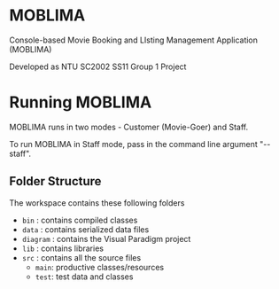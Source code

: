 # MOBLIMA
Console-based Movie Booking and LIsting Management Application (MOBLIMA)

Developed as NTU SC2002 SS11 Group 1 Project

# Running MOBLIMA

MOBLIMA runs in two modes - Customer (Movie-Goer) and Staff.

To run MOBLIMA in Staff mode, pass in the command line argument "--staff".

## Folder Structure
 
The workspace contains these following folders
- `bin` : contains compiled classes
- `data` : contains serialized data files
- `diagram` : contains the Visual Paradigm project
- `lib` : contains libraries
- `src` : contains all the source files
  - `main`: productive classes/resources
  - `test`: test data and classes
